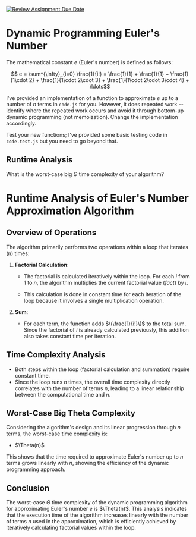 [![Review Assignment Due Date](https://classroom.github.com/assets/deadline-readme-button-24ddc0f5d75046c5622901739e7c5dd533143b0c8e959d652212380cedb1ea36.svg)](https://classroom.github.com/a/3aNDMX3O)
# Dynamic Programming Euler's Number

The mathematical constant $e$ (Euler's number) is defined as follows:

$$ e = \sum^{\infty}_{i=0} \frac{1}{i!} = \frac{1}{1} + \frac{1}{1} +
\frac{1}{1\cdot 2} + \frac{1}{1\cdot 2\cdot 3} + \frac{1}{1\cdot 2\cdot 3\cdot
4} + \ldots$$

I've provided an implementation of a function to approximate $e$ up to a number
of $n$ terms in `code.js` for you. However, it does repeated work -- identify
where the repeated work occurs and avoid it through bottom-up dynamic
programming (not memoization). Change the implementation accordingly.

Test your new functions; I've provided some basic testing code in `code.test.js`
but you need to go beyond that.

## Runtime Analysis

What is the worst-case big $\Theta$ time complexity of your algorithm?

# Runtime Analysis of Euler's Number Approximation Algorithm

## Overview of Operations

The algorithm primarily performs two operations within a loop that iterates \(n\) times:

1. **Factorial Calculation**:
   
    - The factorial is calculated iteratively within the loop. For each 
$i$ from $1$ to $n$, the algorithm multiplies the current factorial value $(fact)$ by $i$.

    - This calculation is done in constant time for each iteration of the loop because it involves a single multiplication operation.
    
2. **Sum**:
   
    - For each term, the function adds $\(\frac{1}{i!}\)$ to the total sum. Since the factorial of $i$ is already calculated previously, this addition also takes constant time per iteration.

## Time Complexity Analysis

  - Both steps within the loop (factorial calculation and summation) require constant time.
  - Since the loop runs $n$ times, the overall time complexity directly correlates with the number of terms $n$, leading to a linear relationship between the computational time and $n$.

## Worst-Case Big Theta Complexity

Considering the algorithm's design and its linear progression through $n$ terms, the worst-case time complexity is:

- $\Theta(n)\$

This shows that the time required to approximate Euler's number up to $n$ terms grows linearly with $n$, showing the efficiency of the dynamic programming approach.

## Conclusion

The worst-case $Θ$ time complexity of the dynamic programming algorithm for approximating Euler's number $e$ is $\Theta(n)\$. This analysis indicates that the execution time of the algorithm increases linearly with the number of terms $n$ used in the approximation, which is efficiently achieved by iteratively calculating factorial values within the loop.
